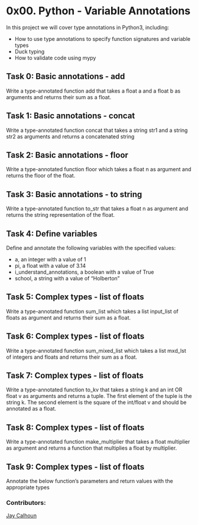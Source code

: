 # 0x00. Python - Variable Annotations

In this project we will cover type annotations in Python3, including:
- How to use type annotations to specify function signatures and variable types
- Duck typing
- How to validate code using mypy

## Task 0: Basic annotations - add  

Write a type-annotated function add that takes a float a and a float b as arguments and returns their sum as a float.
  
## Task 1: Basic annotations - concat
  
Write a type-annotated function concat that takes a string str1 and a string str2 as arguments and returns a concatenated string  
  
## Task 2: Basic annotations - floor

Write a type-annotated function floor which takes a float n as argument and returns the floor of the float.

## Task 3: Basic annotations - to string

Write a type-annotated function to_str that takes a float n as argument and returns the string representation of the float.

## Task 4: Define variables

Define and annotate the following variables with the specified values:
- a, an integer with a value of 1
- pi, a float with a value of 3.14
- i_understand_annotations, a boolean with a value of True
- school, a string with a value of “Holberton”

## Task 5: Complex types - list of floats

Write a type-annotated function sum_list which takes a list input_list of floats as argument and returns their sum as a float.

## Task 6: Complex types - list of floats

Write a type-annotated function sum_mixed_list which takes a list mxd_lst of integers and floats and returns their sum as a float.

## Task 7: Complex types - list of floats

Write a type-annotated function to_kv that takes a string k and an int OR float v as arguments and returns a tuple. The first element of the tuple is the string k. The second element is the square of the int/float v and should be annotated as a float.

## Task 8: Complex types - list of floats

Write a type-annotated function make_multiplier that takes a float multiplier as argument and returns a function that multiplies a float by multiplier.

## Task 9: Complex types - list of floats

Annotate the below function’s parameters and return values with the appropriate types

### Contributors:

[Jay Calhoun](https://github.com/Valinor13)